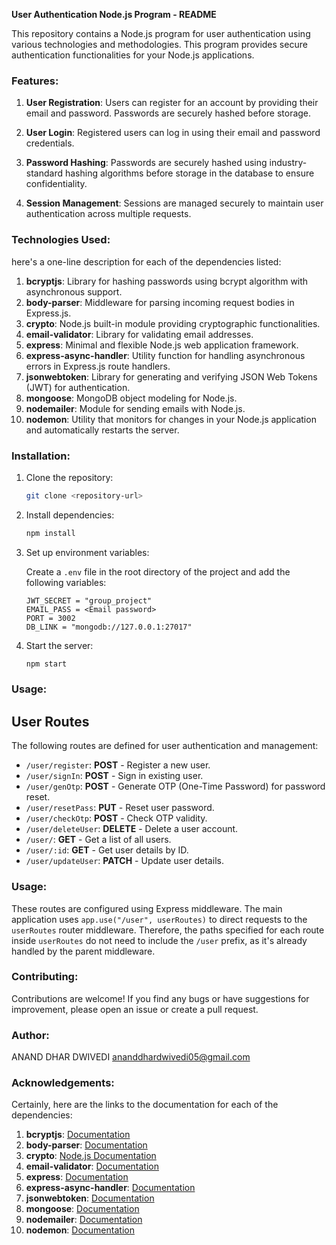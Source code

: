 **User Authentication Node.js Program - README**

This repository contains a Node.js program for user authentication using various technologies and methodologies. This program provides secure authentication functionalities for your Node.js applications.

### Features:

1. **User Registration**: Users can register for an account by providing their email and password. Passwords are securely hashed before storage.

2. **User Login**: Registered users can log in using their email and password credentials.

3. **Password Hashing**: Passwords are securely hashed using industry-standard hashing algorithms before storage in the database to ensure confidentiality.

4. **Session Management**: Sessions are managed securely to maintain user authentication across multiple requests.

### Technologies Used:

here's a one-line description for each of the dependencies listed:

1. **bcryptjs**: Library for hashing passwords using bcrypt algorithm with asynchronous support.
2. **body-parser**: Middleware for parsing incoming request bodies in Express.js.
3. **crypto**: Node.js built-in module providing cryptographic functionalities.
4. **email-validator**: Library for validating email addresses.
5. **express**: Minimal and flexible Node.js web application framework.
6. **express-async-handler**: Utility function for handling asynchronous errors in Express.js route handlers.
7. **jsonwebtoken**: Library for generating and verifying JSON Web Tokens (JWT) for authentication.
8. **mongoose**: MongoDB object modeling for Node.js.
9. **nodemailer**: Module for sending emails with Node.js.
10. **nodemon**: Utility that monitors for changes in your Node.js application and automatically restarts the server.

### Installation:

1. Clone the repository:

   ```bash
   git clone <repository-url>
   ```

2. Install dependencies:

   ```bash
   npm install
   ```

3. Set up environment variables:
   
   Create a `.env` file in the root directory of the project and add the following variables:

   ```plaintext
   JWT_SECRET = "group_project"
   EMAIL_PASS = <Email password>
   PORT = 3002
   DB_LINK = "mongodb://127.0.0.1:27017"
   ```

4. Start the server:

   ```bash
   npm start
   ```

### Usage:

## User Routes

The following routes are defined for user authentication and management:

- `/user/register`: **POST** - Register a new user.
- `/user/signIn`: **POST** - Sign in existing user.
- `/user/genOtp`: **POST** - Generate OTP (One-Time Password) for password reset.
- `/user/resetPass`: **PUT** - Reset user password.
- `/user/checkOtp`: **POST** - Check OTP validity.
- `/user/deleteUser`: **DELETE** - Delete a user account.
- `/user/`: **GET** - Get a list of all users.
- `/user/:id`: **GET** - Get user details by ID.
- `/user/updateUser`: **PATCH** - Update user details.

### Usage:

These routes are configured using Express middleware. The main application uses `app.use("/user", userRoutes)` to direct requests to the `userRoutes` router middleware. Therefore, the paths specified for each route inside `userRoutes` do not need to include the `/user` prefix, as it's already handled by the parent middleware.

### Contributing:

Contributions are welcome! If you find any bugs or have suggestions for improvement, please open an issue or create a pull request.

### Author:

ANAND DHAR DWIVEDI
ananddhardwivedi05@gmail.com

### Acknowledgements:

Certainly, here are the links to the documentation for each of the dependencies:

1. **bcryptjs**: [Documentation](https://www.npmjs.com/package/bcryptjs)
2. **body-parser**: [Documentation](https://www.npmjs.com/package/body-parser)
3. **crypto**: [Node.js Documentation](https://nodejs.org/api/crypto.html)
4. **email-validator**: [Documentation](https://www.npmjs.com/package/email-validator)
5. **express**: [Documentation](https://expressjs.com/en/4x/api.html)
6. **express-async-handler**: [Documentation](https://www.npmjs.com/package/express-async-handler)
7. **jsonwebtoken**: [Documentation](https://www.npmjs.com/package/jsonwebtoken)
8. **mongoose**: [Documentation](https://mongoosejs.com/docs/index.html)
9. **nodemailer**: [Documentation](https://nodemailer.com/about/)
10. **nodemon**: [Documentation](https://nodemon.io/)
